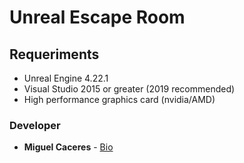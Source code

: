 # Unreal Escape Room

## Requeriments

- Unreal Engine 4.22.1
- Visual Studio 2015 or greater (2019 recommended)
- High performance graphics card (nvidia/AMD)



### Developer

- **Miguel Caceres** - [Bio](https://github.com/foxneo)

